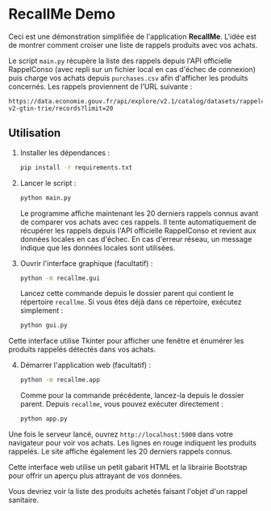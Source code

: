 # RecallMe Demo

Ceci est une démonstration simplifiée de l'application **RecallMe**. L'idée est de montrer comment croiser une liste de rappels produits avec vos achats.

Le script `main.py` récupère la liste des rappels depuis l'API officielle
RappelConso (avec repli sur un fichier local en cas d'échec de connexion) puis
charge vos achats depuis `purchases.csv` afin d'afficher les produits
concernés. Les rappels proviennent de l'URL suivante :

```
https://data.economie.gouv.fr/api/explore/v2.1/catalog/datasets/rappelconso-v2-gtin-trie/records?limit=20
```

## Utilisation

1. Installer les dépendances :
   ```bash
   pip install -r requirements.txt
   ```
2. Lancer le script :
   ```bash
   python main.py
   ```

   Le programme affiche maintenant les 20 derniers rappels connus avant de
   comparer vos achats avec ces rappels. Il tente automatiquement de récupérer
   les rappels depuis l'API officielle RappelConso et revient aux données
   locales en cas d'échec. En cas d'erreur réseau, un message indique que les
   données locales sont utilisées.

3. Ouvrir l'interface graphique (facultatif) :
   ```bash
   python -m recallme.gui
   ```
   Lancez cette commande depuis le dossier parent qui contient le
   répertoire `recallme`. Si vous êtes déjà dans ce répertoire, exécutez
   simplement :
   ```bash
   python gui.py
   ```

Cette interface utilise Tkinter pour afficher une fenêtre et énumérer les
produits rappelés détectés dans vos achats.

4. Démarrer l'application web (facultatif) :
   ```bash
   python -m recallme.app
   ```
   Comme pour la commande précédente, lancez-la depuis le dossier parent.
   Depuis `recallme`, vous pouvez exécuter directement :
   ```bash
   python app.py
   ```
  Une fois le serveur lancé, ouvrez `http://localhost:5000` dans votre navigateur
  pour voir vos achats. Les lignes en rouge indiquent les produits rappelés. Le
  site affiche également les 20 derniers rappels connus.

   Cette interface web utilise un petit gabarit HTML et la librairie Bootstrap
   pour offrir un aperçu plus attrayant de vos données.

Vous devriez voir la liste des produits achetés faisant l'objet d'un rappel sanitaire.
